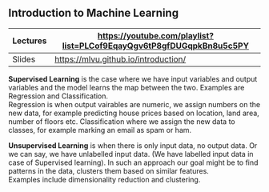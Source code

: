 ## Introduction to Machine Learning

|Lectures | https://youtube.com/playlist?list=PLCof9EqayQgv6tP8gfDUGqpkBn8u5c5PY |  
|--------| ---------|
|Slides | https://mlvu.github.io/introduction/ |

**Supervised Learning** is the case where we have input variables and output variables and the model learns the map between the two. 
Examples are Regression and Classification.  
Regression is when output vairables are numeric, we assign numbers on the new data, for example predicting house prices based on location, land area, number of floors etc.
Classification where we assign the new data to classes, for example marking an email as spam or ham.

**Unsupervised Learning** is when there is only input data, no output data. Or we can say, we have unlabelled input data. (We have labelled input data in case of Supervised learning). In such an approach our goal might be to find patterns in the data, clusters them based on similar features.  
Examples include dimensionality reduction and clustering.
